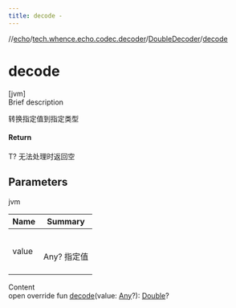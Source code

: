 ```yaml
---
title: decode -
---
```

//[echo](../../index.md)/[tech.whence.echo.codec.decoder](../index.md)/[DoubleDecoder](index.md)/[decode](decode.md)



# decode  
[jvm]  
Brief description  


转换指定值到指定类型



#### Return  


T? 无法处理时返回空



## Parameters  
  
jvm  
  
|  Name|  Summary| 
|---|---|
| value| <br><br>Any? 指定值<br><br>
  
  
Content  
open override fun [decode](decode.md)(value: [Any](https://kotlinlang.org/api/latest/jvm/stdlib/kotlin/-any/index.html)?): [Double](https://kotlinlang.org/api/latest/jvm/stdlib/kotlin/-double/index.html)?  



